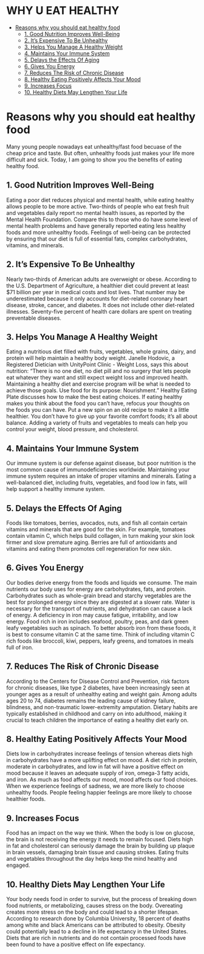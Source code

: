 # WHY U EAT HEALTHY

-   [Reasons why you should eat healthy food](#reasons-why-you-should-eat-healthy-food)
    -   [1\. Good Nutrition Improves Well-Being](#good-nutrition-improves-well-being)
    -   [2\. It’s Expensive To Be Unhealthy](#it’s-expensive-to-be-unhealthy)
    -   [3\. Helps You Manage A Healthy Weight](#helps-you-manage-a-healthy-weight)
    -   [4\. Maintains Your Immune System](#maintains-your-immune-system)
    -   [5\. Delays the Effects Of Aging](#delays-the-effects-of-aging)
    -   [6\. Gives You Energy](#gives-you-energy)
    -   [7\. Reduces The Risk of Chronic Disease](#reduces-the-risk-of-chronic-disease)
    -   [8\. Healthy Eating Positively Affects Your Mood](#healthy-eating-positively-affects-your-mood)
    -   [9\. Increases Focus](#increases-focus)
    -   [10\. Healthy Diets May Lengthen Your Life](#healthy-diets-may-lengthen-your-life)

# Reasons why you should eat healthy food

Many young people nowadays eat unhealthy/fast food becuase of the cheap price and taste. But often, unhealthy foods just makes your life more difficult and sick. Today, I am going to show you the benefits of eating healthy food.

## 1\. Good Nutrition Improves Well-Being

Eating a poor diet reduces physical and mental health, while eating healthy allows people to be more active. Two-thirds of people who eat fresh fruit and vegetables daily report no mental health issues, as reported by the Mental Health Foundation. Compare this to those who do have some level of mental health problems and have generally reported eating less healthy foods and more unhealthy foods. Feelings of well-being can be protected by ensuring that our diet is full of essential fats, complex carbohydrates, vitamins, and minerals.

## 2\. It’s Expensive To Be Unhealthy

Nearly two-thirds of American adults are overweight or obese. According to the U.S. Department of Agriculture, a healthier diet could prevent at least $71 billion per year in medical costs and lost lives. That number may be underestimated because it only accounts for diet-related coronary heart disease, stroke, cancer, and diabetes. It does not include other diet-related illnesses. Seventy-five percent of health care dollars are spent on treating preventable diseases.

## 3\. Helps You Manage A Healthy Weight

Eating a nutritious diet filled with fruits, vegetables, whole grains, dairy, and protein will help maintain a healthy body weight. Janelle Hodovic, a Registered Dietician with UnityPoint Clinic - Weight Loss, says this about nutrition: “There is no one diet, no diet pill and no surgery that lets people eat whatever they want and still expect weight loss and improved health. Maintaining a healthy diet and exercise program will be what is needed to achieve those goals. Use food for its purpose: Nourishment.” Healthy Eating Plate discusses how to make the best eating choices. If eating healthy makes you think about the food you can’t have, refocus your thoughts on the foods you can have. Put a new spin on an old recipe to make it a little healthier. You don’t have to give up your favorite comfort foods; it’s all about balance. Adding a variety of fruits and vegetables to meals can help you control your weight, blood pressure, and cholesterol.

## 4\. Maintains Your Immune System

Our immune system is our defense against disease, but poor nutrition is the most common cause of immunodeficiencies worldwide. Maintaining your immune system requires an intake of proper vitamins and minerals. Eating a well-balanced diet, including fruits, vegetables, and food low in fats, will help support a healthy immune system.

## 5\. Delays the Effects Of Aging

Foods like tomatoes, berries, avocados, nuts, and fish all contain certain vitamins and minerals that are good for the skin. For example, tomatoes contain vitamin C, which helps build collagen, in turn making your skin look firmer and slow premature aging. Berries are full of antioxidants and vitamins and eating them promotes cell regeneration for new skin.

## 6\. Gives You Energy

Our bodies derive energy from the foods and liquids we consume. The main nutrients our body uses for energy are carbohydrates, fats, and protein. Carbohydrates such as whole-grain bread and starchy vegetables are the best for prolonged energy since they are digested at a slower rate. Water is necessary for the transport of nutrients, and dehydration can cause a lack of energy. A deficiency in iron may cause fatigue, irritability, and low energy. Food rich in iron includes seafood, poultry, peas, and dark green leafy vegetables such as spinach. To better absorb iron from these foods, it is best to consume vitamin C at the same time. Think of including vitamin C rich foods like broccoli, kiwi, peppers, leafy greens, and tomatoes in meals full of iron.

## 7\. Reduces The Risk of Chronic Disease

According to the Centers for Disease Control and Prevention, risk factors for chronic diseases, like type 2 diabetes, have been increasingly seen at younger ages as a result of unhealthy eating and weight gain. Among adults ages 20 to 74, diabetes remains the leading cause of kidney failure, blindness, and non-traumatic lower-extremity amputation. Dietary habits are typically established in childhood and carry on into adulthood, making it crucial to teach children the importance of eating a healthy diet early on.

## 8\. Healthy Eating Positively Affects Your Mood

Diets low in carbohydrates increase feelings of tension whereas diets high in carbohydrates have a more uplifting effect on mood. A diet rich in protein, moderate in carbohydrates, and low in fat will have a positive effect on mood because it leaves an adequate supply of iron, omega-3 fatty acids, and iron. As much as food affects our mood, mood affects our food choices. When we experience feelings of sadness, we are more likely to choose unhealthy foods. People feeling happier feelings are more likely to choose healthier foods.

## 9\. Increases Focus

Food has an impact on the way we think. When the body is low on glucose, the brain is not receiving the energy it needs to remain focused. Diets high in fat and cholesterol can seriously damage the brain by building up plaque in brain vessels, damaging brain tissue and causing strokes. Eating fruits and vegetables throughout the day helps keep the mind healthy and engaged.

## 10\. Healthy Diets May Lengthen Your Life

Your body needs food in order to survive, but the process of breaking down food nutrients, or metabolizing, causes stress on the body. Overeating creates more stress on the body and could lead to a shorter lifespan. According to research done by Columbia University, 18 percent of deaths among white and black Americans can be attributed to obesity. Obesity could potentially lead to a decline in life expectancy in the United States. Diets that are rich in nutrients and do not contain processed foods have been found to have a positive effect on life expectancy.
